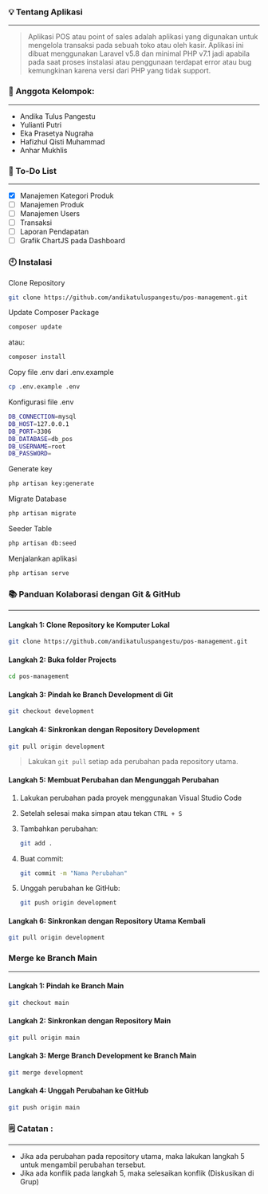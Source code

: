 ### **💡 Tentang Aplikasi**

---

> Aplikasi POS atau point of sales adalah aplikasi yang digunakan untuk mengelola transaksi pada sebuah toko atau oleh kasir. Aplikasi ini dibuat menggunakan Laravel v5.8 dan minimal PHP v7.1 jadi apabila pada saat proses instalasi atau penggunaan terdapat error atau bug kemungkinan karena versi dari PHP yang tidak support.

### **🙇 Anggota Kelompok:**

---

-   Andika Tulus Pangestu
-   Yulianti Putri
-   Eka Prasetya Nugraha
-   Hafizhul Qisti Muhammad
-   Anhar Mukhlis

### **📝 To-Do List**

---

-   [x] Manajemen Kategori Produk
-   [ ] Manajemen Produk
-   [ ] Manajemen Users
-   [ ] Transaksi
-   [ ] Laporan Pendapatan
-   [ ] Grafik ChartJS pada Dashboard

### **🕙 Instalasi**

Clone Repository

```bash
git clone https://github.com/andikatuluspangestu/pos-management.git
```

Update Composer Package

```bash
composer update
```

atau:

```bash
composer install
```

Copy file .env dari .env.example

```bash
cp .env.example .env
```

Konfigurasi file .env

```bash
DB_CONNECTION=mysql
DB_HOST=127.0.0.1
DB_PORT=3306
DB_DATABASE=db_pos
DB_USERNAME=root
DB_PASSWORD=
```

Generate key

```bash
php artisan key:generate
```

Migrate Database

```bash
php artisan migrate
```

Seeder Table

```bash
php artisan db:seed
```

Menjalankan aplikasi

```bash
php artisan serve
```

### **📚 Panduan Kolaborasi dengan Git & GitHub**

---

#### **Langkah 1:** Clone Repository ke Komputer Lokal

```bash
git clone https://github.com/andikatuluspangestu/pos-management.git
```

#### **Langkah 2:** Buka folder Projects

```bash
cd pos-management
```

#### **Langkah 3:** Pindah ke Branch Development di Git

```bash
git checkout development
```

#### **Langkah 4:** Sinkronkan dengan Repository Development

```bash
git pull origin development
```

> Lakukan `git pull` setiap ada perubahan pada repository utama.

#### **Langkah 5:** Membuat Perubahan dan Mengunggah Perubahan

1. Lakukan perubahan pada proyek menggunakan Visual Studio Code
2. Setelah selesai maka simpan atau tekan `CTRL + S`
3. Tambahkan perubahan:

    ```bash
    git add .
    ```

4. Buat commit:

    ```bash
    git commit -m "Nama Perubahan"
    ```

5. Unggah perubahan ke GitHub:

    ```bash
    git push origin development
    ```

#### **Langkah 6:** Sinkronkan dengan Repository Utama Kembali

```bash
git pull origin development
```

### **Merge ke Branch Main**

---

#### **Langkah 1:** Pindah ke Branch Main

```bash
git checkout main
```

#### **Langkah 2:** Sinkronkan dengan Repository Main

```bash
git pull origin main
```

#### **Langkah 3:** Merge Branch Development ke Branch Main

```bash
git merge development
```

#### **Langkah 4:** Unggah Perubahan ke GitHub

```bash
git push origin main
```

### **🗒 Catatan :**

---

-   Jika ada perubahan pada repository utama, maka lakukan langkah 5 untuk mengambil perubahan tersebut.
-   Jika ada konflik pada langkah 5, maka selesaikan konflik (Diskusikan di Grup)


